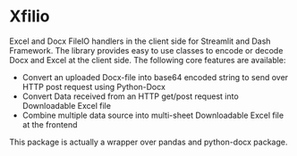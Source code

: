 # Xfilio
Excel and Docx FileIO handlers in the client side for Streamlit and Dash Framework. The library provides easy to use classes to encode or decode Docx and Excel at the client side. The following core features are available:
- Convert an uploaded Docx-file into base64 encoded string to send over HTTP post request using Python-Docx
- Convert Data received from an HTTP get/post request into Downloadable Excel file 
- Combine multiple data source into multi-sheet Downloadable Excel file at the frontend

This package is actually a wrapper over pandas and python-docx package. 